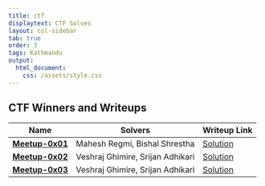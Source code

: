 ```yaml
---
title: ctf
displaytext: CTF Solves
layout: col-sidebar
tab: true
order: 3
tags: Kathmandu
output:
  html_document:
    css: /assets/style.css
---
```


## CTF Winners and Writeups

| Name | Solvers                          | Writeup Link                                                                                                                       |
| ---- |----------------------------------|------------------------------------------------------------------------------------------------------------------------------------|
| [**Meetup-0x01**](https://www.facebook.com/owasp.kathmandu/photos/pcb.121095887357875/121092737358190/) | Mahesh Regmi, Bishal Shrestha    | [Solution](https://smaranchand.com.np/2022/10/owasp-kathmandu-hidden-badge-ctf/)                                                                                                                       |
[**Meetup-0x02**](https://www.facebook.com/owasp.kathmandu/photos/pcb.121095887357875/121092737358190/) | Veshraj Ghimire, Srijan Adhikari | [Solution](https://veshraj.medium.com/heres-how-we-exploited-the-github-workflow-a-walkthrough-of-owasp-kathmandu-ctf-6e3063a0c8f) | 
[**Meetup-0x03**](https://www.facebook.com/photo/?fbid=194205696715728) | Veshraj Ghimire, Srijan Adhikari   | [Solution](https://medium.com/pentesternepal/owasp-ktm-0x03-ctf-writeup-e467634a9661)                                              | 

